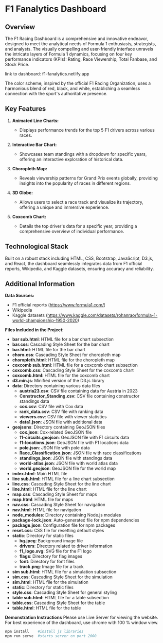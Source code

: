 # F1 Fanalytics Dashboard


## Overview

The F1 Racing Dashboard is a comprehensive and innovative endeavor, designed to meet the analytical needs of Formula 1 enthusiasts, strategists, and analysts. The visually compelling and user-friendly interface unravels the intricate layers of Formula 1 dynamics, focusing on four key performance indicators (KPIs): Rating, Race Viewership, Total Fanbase, and Stock Price.

link to dashboard: f1-fanalytics.netlify.app

The color scheme, inspired by the official F1 Racing Organization, uses a harmonious blend of red, black, and white, establishing a seamless connection with the sport's authoritative presence.

## Key Features

1. **Animated Line Charts:**
   - Displays performance trends for the top 5 F1 drivers across various races.

2. **Interactive Bar Chart:**
   - Showcases team standings with a dropdown for specific years, offering an interactive exploration of historical data.

3. **Choropleth Map:**
   - Reveals viewership patterns for Grand Prix events globally, providing insights into the popularity of races in different regions.

4. **3D Globe:**
   - Allows users to select a race track and visualize its trajectory, offering a unique and immersive experience.

5. **Coxcomb Chart:**
   - Details the top driver's data for a specific year, providing a comprehensive overview of individual performance.

## Technological Stack

Built on a robust stack including HTML, CSS, Bootstrap, JavaScript, D3.js, and React, the dashboard seamlessly integrates data from F1 official reports, Wikipedia, and Kaggle datasets, ensuring accuracy and reliability.

## Additional Information

**Data Sources:**
- F1 official reports (https://www.formula1.com/)
- Wikipedia
- Kaggle datasets (https://www.kaggle.com/datasets/rohanrao/formula-1-world-championship-1950-2020)

**Files Included in the Project:**
- **bar sub.html**: HTML file for a bar chart subsection
- **bar.css**: Cascading Style Sheet for the bar chart
- **bar.html**: HTML file for the bar chart
- **choro.css**: Cascading Style Sheet for choropleth map
- **choropleth.html**: HTML file for the choropleth map
- **coxcomb sub.html**: HTML file for a coxcomb chart subsection
- **coxcomb.css**: Cascading Style Sheet for the coxcomb chart
- **coxcomb.html**: HTML file for the coxcomb chart
- **d3.min.js**: Minified version of the D3.js library
- **data**: Directory containing various data files
  - **austria23.csv**: CSV file containing data for Austria in 2023
  - **Constructor_Standing.csv**: CSV file containing constructor standings data
  - **cox.csv**: CSV file with Cox data
  - **rank_data.csv**: CSV file with ranking data
  - **viewers.csv**: CSV file with viewer statistics
  - **data1.json**: JSON file with additional data
- **geojsons**: Directory containing GeoJSON files
  - **cox.json**: Cox-related GeoJSON file
  - **f1-circuits.geojson**: GeoJSON file with F1 circuits data
  - **f1-locations.json**: GeoJSON file with F1 locations data
  - **pole.json**: JSON file with pole data
  - **Race_Classification.json**: JSON file with race classifications
  - **standings.json**: JSON file with standings data
  - **world-atlas.json**: JSON file with world atlas data
  - **world.geojson**: GeoJSON file for the world map
- **index.html**: Main HTML file
- **line sub.html**: HTML file for a line chart subsection
- **line.css**: Cascading Style Sheet for the line chart
- **line.html**: HTML file for the line chart
- **map.css**: Cascading Style Sheet for maps
- **map.html**: HTML file for maps
- **nav.css**: Cascading Style Sheet for navigation
- **nav.html**: HTML file for navigation
- **node_modules**: Directory containing Node.js modules
- **package-lock.json**: Auto-generated file for npm dependencies
- **package.json**: Configuration file for npm packages
- **reset.css**: CSS file for resetting default styles
- **static**: Directory for static files
  - **bg.jpeg**: Background image file
  - **drivers**: Directory related to driver information
  - **f1_logo.svg**: SVG file for the F1 logo
  - **flags**: Directory for flag images
  - **font**: Directory for font files
  - **track.png**: Image file for a track
- **sim sub.html**: HTML file for a simulation subsection
- **sim.css**: Cascading Style Sheet for the simulation
- **sim.html**: HTML file for the simulation
- **static**: Directory for static files
- **style.css**: Cascading Style Sheet for general styling
- **table sub.html**: HTML file for a table subsection
- **table.css**: Cascading Style Sheet for the table
- **table.html**: HTML file for the table


**Demonstration Instructions**
Please use Live Server for viewing the website. For best experience of the dashboard, use chrome with 100 % window view.

```bash
npm install    #install js libraries
npm run serve  #starts server on port 2000
```

